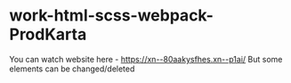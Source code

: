 # work-html-scss-webpack-ProdKarta
You can watch website here - https://xn--80aakysfhes.xn--p1ai/
But some elements can be changed/deleted
